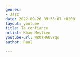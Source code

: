 ```yaml
---
genres:
- Jazz
date: 2022-09-26 09:35:07 +0200
layout: youtube
title: Ta confiance
artist: Kham Meslien
youtube-url: WK0THAUvYqo
author: Raul

---
```

